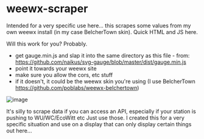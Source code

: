 # weewx-scraper
Intended for a very specific use here... this scrapes some values from my own weewx install (in my case BelcherTown skin). Quick HTML and JS here.

Will this work for you? Probably. 
- get gauge.min.js and slap it into the same directory as this file - from: https://github.com/naikus/svg-gauge/blob/master/dist/gauge.min.js
- point it towards your weewx site 
- make sure you allow the cors, etc stuff
- if it doesn't, it could be the weewx skin you're using (I use BelcherTown https://github.com/poblabs/weewx-belchertown)

![image](https://github.com/notnullxyz/weewx-scraper/assets/26741473/abf4801f-3fcf-4275-8334-e4e5dfa2ca34)

It's silly to scrape data if you can access an API, especially if your station is pushing to WU/WC/EcoWitt etc
Just use those. I created this for a very specific situation and use on a display that can only display certain things out here...
